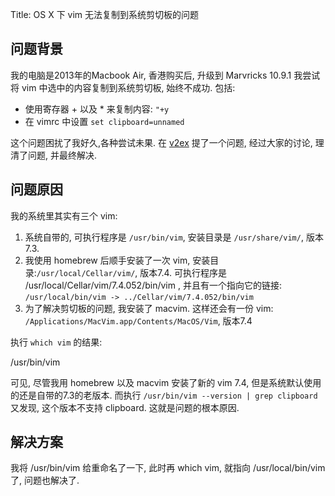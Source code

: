 Title: OS X 下 vim 无法复制到系统剪切板的问题


## 问题背景

我的电脑是2013年的Macbook Air, 香港购买后, 升级到 Marvricks 10.9.1
我尝试将 vim 中选中的内容复制到系统剪切板, 始终不成功. 包括:

* 使用寄存器 + 以及 * 来复制内容: `"+y`
* 在 vimrc 中设置 `set clipboard=unnamed`

这个问题困扰了我好久,各种尝试未果. 
在 [v2ex](http://www.v2ex.com/t/96300)  提了一个问题, 经过大家的讨论, 理清了问题, 并最终解决.


## 问题原因

我的系统里其实有三个 vim:

1. 系统自带的, 可执行程序是 `/usr/bin/vim`, 安装目录是 `/usr/share/vim/`, 版本7.3. 
2. 我使用 homebrew 后顺手安装了一次 vim, 安装目录:`/usr/local/Cellar/vim/`, 版本7.4. 可执行程序是 /usr/local/Cellar/vim/7.4.052/bin/vim , 并且有一个指向它的链接:
`/usr/local/bin/vim -> ../Cellar/vim/7.4.052/bin/vim`
3. 为了解决剪切板的问题, 我安装了 macvim. 这样还会有一份 vim: 
`/Applications/MacVim.app/Contents/MacOS/Vim`, 版本7.4


执行 `which vim` 的结果:

/usr/bin/vim

可见, 尽管我用 homebrew 以及 macvim 安装了新的 vim 7.4, 但是系统默认使用的还是自带的7.3的老版本.
而执行 `/usr/bin/vim --version | grep clipboard` 又发现, 这个版本不支持 clipboard. 这就是问题的根本原因.

## 解决方案
我将 /usr/bin/vim 给重命名了一下, 此时再 which vim, 就指向 /usr/local/bin/vim 了, 问题也解决了.
